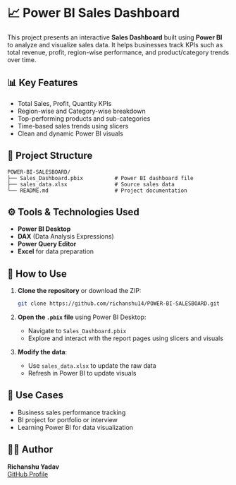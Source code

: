 # 📈 Power BI Sales Dashboard

This project presents an interactive **Sales Dashboard** built using **Power BI** to analyze and visualize sales data. It helps businesses track KPIs such as total revenue, profit, region-wise performance, and product/category trends over time.

## 📊 Key Features

- Total Sales, Profit, Quantity KPIs
- Region-wise and Category-wise breakdown
- Top-performing products and sub-categories
- Time-based sales trends using slicers
- Clean and dynamic Power BI visuals

## 📁 Project Structure

```
POWER-BI-SALESBOARD/
├── Sales_Dashboard.pbix          # Power BI dashboard file
├── sales_data.xlsx               # Source sales data
└── README.md                     # Project documentation
```

## ⚙️ Tools & Technologies Used

- **Power BI Desktop**
- **DAX** (Data Analysis Expressions)
- **Power Query Editor**
- **Excel** for data preparation

## 🚀 How to Use

1. **Clone the repository** or download the ZIP:
   ```bash
   git clone https://github.com/richanshu14/POWER-BI-SALESBOARD.git
   ```

2. **Open the `.pbix` file** using Power BI Desktop:
   - Navigate to `Sales_Dashboard.pbix`
   - Explore and interact with the report pages using slicers and visuals

3. **Modify the data**:
   - Use `sales_data.xlsx` to update the raw data
   - Refresh in Power BI to update visuals


## 📌 Use Cases

- Business sales performance tracking
- BI project for portfolio or interview
- Learning Power BI for data visualization

## 🧑‍💻 Author

**Richanshu Yadav**  
[GitHub Profile](https://github.com/richanshu14)

